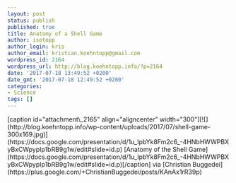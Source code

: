 ```yaml
---
layout: post
status: publish
published: true
title: Anatomy of a Shell Game
author: isotopp
author_login: kris
author_email: kristian.koehntopp@gmail.com
wordpress_id: 2164
wordpress_url: http://blog.koehntopp.info/?p=2164
date: '2017-07-18 13:49:52 +0200'
date_gmt: '2017-07-18 12:49:52 +0200'
categories:
- Science
tags: []
---
```

<p>[caption id="attachment\_2165" align="aligncenter" width="300"][![](http://blog.koehntopp.info/wp-content/uploads/2017/07/shell-game-300x169.jpg)](https://docs.google.com/presentation/d/1u_IpbYk8Fm2c6_-4HNbHWWPBXyBxCWpypIp1bRB9g1w/edit#slide=id.p) [Anatomy of the Shell Game](https://docs.google.com/presentation/d/1u_IpbYk8Fm2c6_-4HNbHWWPBXyBxCWpypIp1bRB9g1w/edit#slide=id.p)[/caption] via [Christian Buggedei](https://plus.google.com/+ChristianBuggedei/posts/KAnAx1rR39p)</p>
